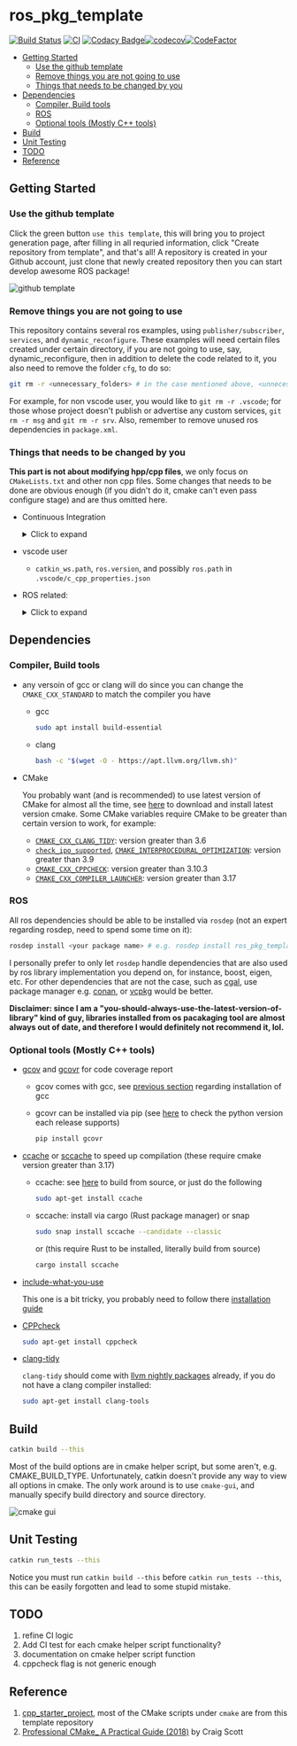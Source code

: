 # ros_pkg_template  <!-- omit in toc -->

[![Build Status](https://app.travis-ci.com/osjacky430/ros_pkg_template.svg?branch=master)](https://app.travis-ci.com/osjacky430/ros_pkg_template) [![CI](https://github.com/osjacky430/ros_pkg_template/actions/workflows/industrial_ci_action.yml/badge.svg)](https://github.com/osjacky430/ros_pkg_template/actions/workflows/industrial_ci_action.yml) [![Codacy Badge](https://app.codacy.com/project/badge/Grade/eb9fe24089f34cc9b07c2cd23d2cf688)](https://www.codacy.com/gh/osjacky430/ros_pkg_template/dashboard?utm_source=github.com&amp;utm_medium=referral&amp;utm_content=osjacky430/ros_pkg_template&amp;utm_campaign=Badge_Grade)[![codecov](https://codecov.io/gh/osjacky430/ros_pkg_template/branch/master/graph/badge.svg?token=eMlsiHLKQ9)](https://codecov.io/gh/osjacky430/ros_pkg_template)[![CodeFactor](https://www.codefactor.io/repository/github/osjacky430/ros_pkg_template/badge)](https://www.codefactor.io/repository/github/osjacky430/ros_pkg_template)

- [Getting Started](#getting-started)
  - [Use the github template](#use-the-github-template)
  - [Remove things you are not going to use](#remove-things-you-are-not-going-to-use)
  - [Things that needs to be changed by you](#things-that-needs-to-be-changed-by-you)
- [Dependencies](#dependencies)
  - [Compiler, Build tools](#compiler-build-tools)
  - [ROS](#ros)
  - [Optional tools (Mostly C++ tools)](#optional-tools-mostly-c-tools)
- [Build](#build)
- [Unit Testing](#unit-testing)
- [TODO](#todo)
- [Reference](#reference)

## Getting Started

### Use the github template

Click the green button `use this template`, this will bring you to project generation page, after filling in all requried information, click "Create repository from template", and that's all! A repository is created in your Github account, just clone that newly created repository then you can start develop awesome ROS package!

![github template](https://user-images.githubusercontent.com/11375975/130358985-b3d14819-aee4-4994-bcc7-91822f9ef6bb.png)

### Remove things you are not going to use

This repository contains several ros examples, using `publisher/subscriber`, `services`, and `dynamic_reconfigure`. These examples will need certain files created under certain directory, if you are not going to use, say, dynamic_reconfigure, then in addition to delete the code related to it, you also need to remove the folder `cfg`, to do so:

``` sh
git rm -r <unnecessary_folders> # in the case mentioned above, <unnecessary_folders> will be "cfg"
```

For example, for non vscode user, you would like to `git rm -r .vscode`; for those whose project doesn't publish or advertise any custom services, `git rm -r msg` and `git rm -r srv`. Also, remember to remove unused ros dependencies in `package.xml`.

### Things that needs to be changed by you

**This part is not about modifying hpp/cpp files**, we only focus on `CMakeLists.txt` and other non cpp files. Some changes that needs to be done are obvious enough (if you didn't do it, cmake can't even pass configure stage) and are thus omitted here.

- Continuous Integration

  <details>
  <summary>Click to expand</summary>

    - Those badges, of course

    - github action (`.github/workflows/industrial_ci_action.yml`)
  
      - ~~`PKG_NAME`~~ (not valid until github action support top-level `env` variable substition)
      - `RT_FLAG` (and possibly files under `/tool/sanitizer`(TODO)) in job `run_sanitizer`, these are used to enable/disable sanitize flags during runtime

    - travis ci (WIP)

  </details>

- vscode user

  - `catkin_ws.path`, `ros.version`, and possibly `ros.path` in `.vscode/c_cpp_properties.json`

- ROS related:

  <details>
  <summary>Click to expand</summary>
  
  - `dynamic_reconfigure`
   
    - `PACKAGE` and `RECONFIGURE_NAME` in `cfg/RosPkgTemplateExample.cfg` (see [this](http://wiki.ros.org/dynamic_reconfigure/Tutorials/HowToWriteYourFirstCfgFile) for more detail)

  - `msg`/`srv`

    - Remember to add dependent messages/services in `package.xml`, otherwise even the project can compile in local machine, it won't pass CI since the dependencies are installed via `rosdep` 

  - cpp version

    - `CMAKE_CXX_STANDARD`, `CMAKE_CXX_STANDARD_REQUIRED` and `CMAKE_CXX_EXTENSIONS` in top-level `CMakeLists.txt` (recommend to change only `CMAKE_CXX_STANDARD`, or use `target_compile_options` instead of these three CMake variables)

  </details>

## Dependencies

### Compiler, Build tools

  - any versoin of gcc or clang will do since you can change the `CMAKE_CXX_STANDARD` to match the compiler you have

    - gcc

      ``` sh
      sudo apt install build-essential
      ```

    - clang

      ``` sh
      bash -c "$(wget -O - https://apt.llvm.org/llvm.sh)"
      ```

  - CMake

    You probably want (and is recommended) to use latest version of CMake for almost all the time, see [here](https://cmake.org/download/) to download and install latest version cmake. Some CMake variables require CMake to be greater than certain version to work, for example:

    - [`CMAKE_CXX_CLANG_TIDY`](https://cmake.org/cmake/help/latest/variable/CMAKE_LANG_CLANG_TIDY.html): version greater than 3.6
    - [`check_ipo_supported`](https://cmake.org/cmake/help/latest/module/CheckIPOSupported.html), [`CMAKE_INTERPROCEDURAL_OPTIMIZATION`](https://cmake.org/cmake/help/latest/variable/CMAKE_INTERPROCEDURAL_OPTIMIZATION.html?highlight=cmake_interprocedural_optimization): version greater than 3.9
    - [`CMAKE_CXX_CPPCHECK`](https://cmake.org/cmake/help/v3.10/variable/CMAKE_LANG_CPPCHECK.html): version greater than 3.10.3
    - [`CMAKE_CXX_COMPILER_LAUNCHER`](https://cmake.org/cmake/help/latest/envvar/CMAKE_LANG_COMPILER_LAUNCHER.html): version greater than 3.17

### ROS

All ros dependencies should be able to be installed via `rosdep` (not an expert regarding rosdep, need to spend some time on it):

``` sh
rosdep install <your package name> # e.g. rosdep install ros_pkg_template
```

I personally prefer to only let `rosdep` handle dependencies that are also used by ros library implementation you depend on, for instance, boost, eigen, etc. For other dependencies that are not the case, such as [cgal](https://github.com/CGAL/cgal), use package manager e.g. [conan](https://github.com/conan-io/conan), or [vcpkg](https://github.com/microsoft/vcpkg) would be better. 

**Disclaimer: since I am a "you-should-always-use-the-latest-version-of-library" kind of guy, libraries installed from os pacakaging tool are almost always out of date, and therefore I would definitely not recommend it, lol.**

### Optional tools (Mostly C++ tools)

- [gcov](https://gcc.gnu.org/onlinedocs/gcc/Gcov.html) and [gcovr](https://gcovr.com/en/stable/) for code coverage report

  - gcov comes with gcc, see [previous section](#compiler-build-tools) regarding installation of gcc

  - gcovr can be installed via pip (see [here](https://gcovr.com/en/stable/installation.html) to check the python version each release supports)
  
    ``` sh
    pip install gcovr
    ```

- [ccache](https://ccache.dev/) or [sccache](https://github.com/mozilla/sccache) to speed up compilation (these require cmake version greater than 3.17)

  - ccache: see [here](https://github.com/ccache/ccache/blob/master/doc/INSTALL.md) to build from source, or just do the following

    ``` sh
    sudo apt-get install ccache
    ```

  - sccache: install via cargo (Rust package manager) or snap

    ``` sh
    sudo snap install sccache --candidate --classic
    ```
    or (this require Rust to be installed, literally build from source)

    ``` sh
    cargo install sccache
    ```

- [include-what-you-use](https://include-what-you-use.org/)

  This one is a bit tricky, you probably need to follow there [installation guide](https://github.com/include-what-you-use/include-what-you-use#how-to-build)

- [CPPcheck](http://cppcheck.sourceforge.net/)

  ``` sh
  sudo apt-get install cppcheck
  ```

- [clang-tidy](https://clang.llvm.org/extra/clang-tidy/)

  `clang-tidy` should come with [llvm nightly packages](https://apt.llvm.org/) already, if you do not have a clang compiler installed:

  ``` sh
  sudo apt-get install clang-tools
  ```

## Build

``` sh
catkin build --this
```

Most of the build options are in cmake helper script, but some aren't, e.g. CMAKE_BUILD_TYPE. Unfortunately, catkin doesn't provide any way to view all options in cmake. The only work around is to use `cmake-gui`, and manually specify build directory and source directory.

![cmake gui](https://user-images.githubusercontent.com/11375975/130358808-0988edc0-3d44-45e9-b9cf-f1219d26c797.png)

## Unit Testing

``` sh
catkin run_tests --this
```

Notice you must run `catkin build --this` before `catkin run_tests --this`, this can be easily forgotten and lead to some stupid mistake.

## TODO

1. refine CI logic
2. Add CI test for each cmake helper script functionality?
3. documentation on cmake helper script function
4. cppcheck flag is not generic enough

## Reference

1. [cpp_starter_project](https://github.com/lefticus/cpp_starter_project), most of the CMake scripts under `cmake` are from this template repository
2. [Professional CMake_ A Practical Guide (2018)](https://crascit.com/professional-cmake/) by Craig Scott
